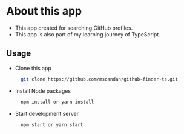 # About this app

- This app created for searching GitHub profiles.
- This app is also part of my learning journey of TypeScript.

## Usage

- Clone this app
  ```bash
    git clone https://github.com/mscandan/github-finder-ts.git
  ```
  
- Install Node packages
  ```bash
    npm install or yarn install
  ```
  
- Start development server
  ```bash
    npm start or yarn start
  ```
